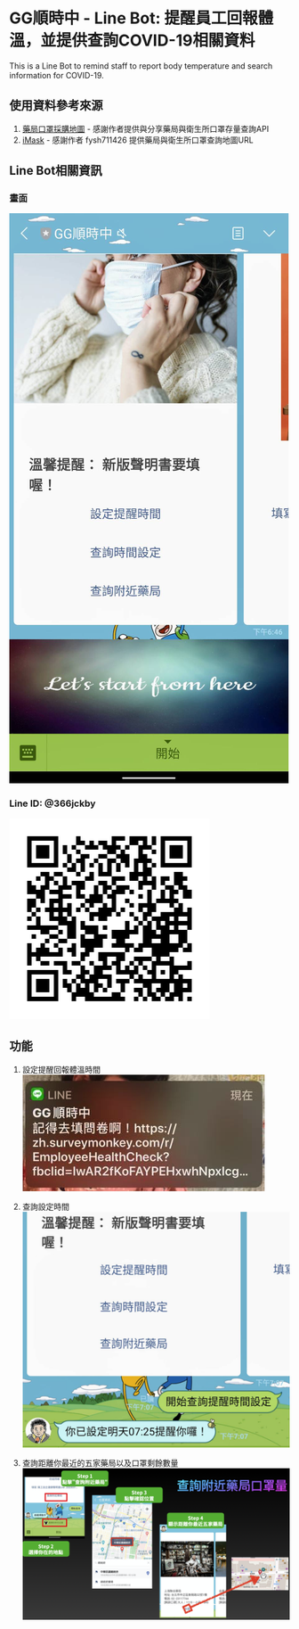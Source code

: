 # GG順時中 - Line Bot: 提醒員工回報體溫，並提供查詢COVID-19相關資料
 This is a Line Bot to remind staff to report body temperature and search information for COVID-19.

## 使用資料參考來源
 1. [藥局口罩採購地圖](https://github.com/kiang/pharmacies) - 感謝作者提供與分享藥局與衛生所口罩存量查詢API
 2. [iMask](https://github.com/fysh711426/iMask) - 感謝作者 fysh711426 提供藥局與衛生所口罩查詢地圖URL

## Line Bot相關資訊
### 畫面
![Main](https://github.com/weizhe0422/GGQuestionnaireReminder/blob/master/Screenshots/Main.jpg)

### Line ID: @366jckby
![LineID](https://github.com/weizhe0422/GGQuestionnaireReminder/blob/master/Screenshots/366jckby.png)

## 功能
 1. 設定提醒回報體溫時間
![Remind](https://github.com/weizhe0422/GGQuestionnaireReminder/blob/master/Screenshots/Remind.png)

 2. 查詢設定時間
![LookupSetting](https://github.com/weizhe0422/GGQuestionnaireReminder/blob/master/Screenshots/LookupSetting.jpg) 

3. 查詢距離你最近的五家藥局以及口罩剩餘數量
![LookupMaskInfo](https://github.com/weizhe0422/GGQuestionnaireReminder/blob/master/Screenshots/LookupMaskInfo.png)
 